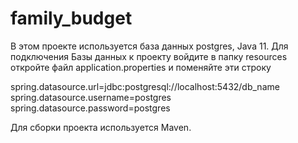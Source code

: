 # family_budget
В этом проекте используется база данных postgres, Java 11.
Для подключения Базы данных к проекту войдите в папку resources  откройте файл application.properties  и поменяйте эти строку

spring.datasource.url=jdbc:postgresql://localhost:5432/db_name
spring.datasource.username=postgres
spring.datasource.password=postgres

Для сборки проекта используется Maven.

